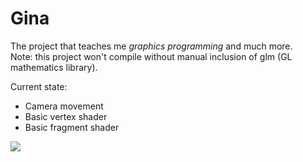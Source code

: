 # Gina

The project that teaches me *graphics programming* and much more.<br>
Note: this project won't compile without manual inclusion of glm (GL mathematics library).

Current state:
 - Camera movement
 - Basic vertex shader
 - Basic fragment shader

![](https://github.com/SyncAdam/Gina/cube.gif)
